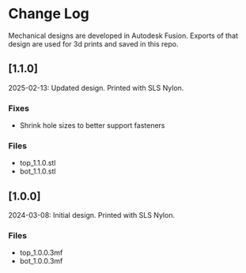 
# Change Log
Mechanical designs are developed in Autodesk Fusion. Exports of that design are used for 3d prints and saved in this repo.

## [1.1.0]
2025-02-13: Updated design. Printed with SLS Nylon.

### Fixes
 - Shrink hole sizes to better support fasteners

### Files
 - top_1.1.0.stl
 - bot_1.1.0.stl


## [1.0.0]
2024-03-08: Initial design. Printed with SLS Nylon.

### Files
 - top_1.0.0.3mf
 - bot_1.0.0.3mf

